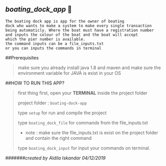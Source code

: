 
## _boating_dock_app_ :ship:
```$xslt
The boating dock app is app for the owner of boating 
dock who wants to make a system to make every single transaction 
being automaticly. Where the boat must have a registration number 
and inputs the colour of the boat and the boat will accept 
which the pier number is available.
the command inputs can be a file_inputs.txt 
or you can inputs the commands in terminal
```
##Prerequisites 
>make sure you already install java 1.8 and maven
>and make sure the environment variable for JAVA is exist in your OS

##HOW TO RUN THIS APP?
>first thing first, open your **TERMINAL** inside the project folder
>
>project folder : ```boating-dock-app```
>
>type `setup` for run and compile the project
>
>type `boating_dock_file` for commands from the file_inputs.txt
>
> * note : make sure the file_inputs.txt is exist on the project folder and contain the right command
>
>type `boating_dock_input` for input your commands on terminal.
>

#######_created by Aldila Iskandar 04/12/2019_ 
